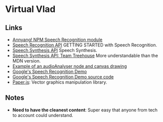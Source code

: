 # Virtual Vlad

## Links
- [Annyang! NPM Speech Recognition module](https://www.npmjs.com/package/annyang)
- [Speech Recognition API](https://developer.mozilla.org/en-US/docs/Web/API/SpeechRecognition) GETTING STARTED with Speech Recognition.
- [Speech Synthesis API](https://developer.mozilla.org/en-US/docs/Web/API/SpeechSynthesis) Speech Synthesis.
- [Speech Synthesis API: Team Treehouse](http://blog.teamtreehouse.com/getting-started-speech-synthesis-api) More understandable than the MDN version.
- [Example of an audioAnalyser node and canvas drawing](https://html5-examples.herokuapp.com/taptap_experiment_2.html)
- [Google's Speech Recognition Demo](https://www.google.com/intl/en/chrome/demos/speech.html)
- [Google's Speech Recognition Demo source code](https://github.com/GoogleChrome/webplatform-samples/blob/master/webspeechdemo/webspeechdemo.html)
- [Paper.js](http://paperjs.org/about/): Vector graphics manipulation library.


## Notes
- **Need to have the cleanest content**: Super easy that anyone from tech to account could understand.



